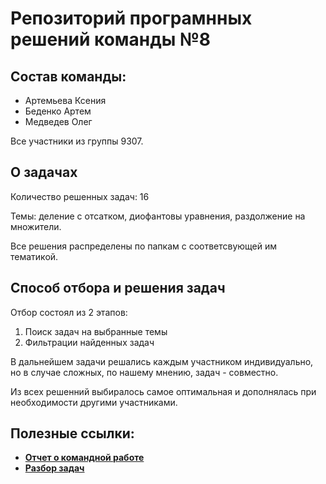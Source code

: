 Репозиторий програмнных решений команды №8
==============
## Состав команды:
* Артемьева Ксения
* Беденко Артем
* Медведев Олег

Все участники из группы 9307.
## О задачах
Количество решенных задач: 16

Темы: деление с отсатком, диофантовы уравнения, раздолжение на множители.

Все решения распределены по папкам с соответсвующей им тематикой.
## Способ отбора и решения задач
Отбор состоял из 2 этапов:
1. Поиск задач на выбранные темы
2. Фильтрации найденных задач

В дальнейшем задачи решались каждым участником индивидуально, но в случае сложных, по нашему мнению, задач - совместно.

Из всех решенний выбиралось самое оптимальная и дополнялась при необходимости другими участниками.
## Полезные ссылки:
* [**Отчет о командной работе**](https://docs.google.com/spreadsheets/d/1QViYR63b8TAb08iESDX-HTQOvMfp76b_fPiNMiNuSCo/edit#gid=0)
* [**Разбор задач**](https://docs.google.com/document/d/1jmnOUnfxw9WETcigOcWhYeEH7lphVp6RJTkfWInWqvA/edit#heading=h.jh4xqlumnfkn)
